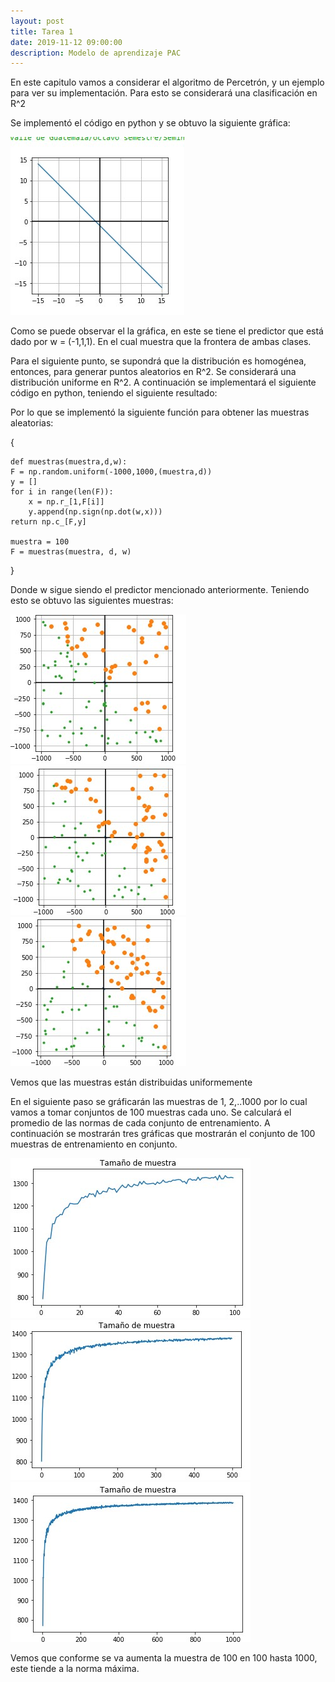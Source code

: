 ```yaml
---
layout: post
title: Tarea 1
date: 2019-11-12 09:00:00
description: Modelo de aprendizaje PAC
---
```

En este capitulo vamos a considerar el algoritmo de Percetrón, y un ejemplo para ver su implementación. Para esto se considerará una clasificación en R^2

Se implementó el código en python y se obtuvo la siguiente gráfica:

<div class="img_row">
	<img class="col one" src="/img/predictor.jpg">
</div>

Como se puede observar el la gráfica, en este se tiene el predictor que está dado por w = (-1,1,1). En el cual muestra que la frontera de ambas clases.

Para el siguiente punto, se supondrá que la distribución es homogénea, entonces, para generar puntos aleatorios en R^2. Se considerará una distribución uniforme en R^2. A continuación se implementará el siguiente código en python, teniendo el siguiente resultado: 

Por lo que se implementó la siguiente función para obtener las muestras aleatorias:

{

    def muestras(muestra,d,w):
    F = np.random.uniform(-1000,1000,(muestra,d))
    y = []
    for i in range(len(F)):
        x = np.r_[1,F[i]]
        y.append(np.sign(np.dot(w,x)))
    return np.c_[F,y]
    
    muestra = 100
    F = muestras(muestra, d, w)
}

Donde w sigue siendo el predictor mencionado anteriormente. Teniendo esto se obtuvo las siguientes muestras:

<div class="img_row">
	<img class="col one" src="/img/muestra1.jpg">
	<img class="col one" src="/img/muestra2.jpg">
	<img class="col one" src="/img/muestra3.jpg">
</div>

Vemos que las muestras están distribuidas uniformemente

En el siguiente paso se gráficarán las muestras de 1, 2,..1000 por lo cual vamos a tomar conjuntos de 100 muestras cada uno. Se calculará el promedio de las normas de cada conjunto de entrenamiento. A continuación se mostrarán tres gráficas que mostrarán el conjunto de 100 muestras de entrenamiento en conjunto. 

<div class="img_row">
	<img class="col one" src="/img/conjunto1.jpg">
	<img class="col one" src="/img/conjunto2.jpg">
	<img class="col one" src="/img/conjunto3.jpg">
</div>


Vemos que conforme se va aumenta la muestra de 100 en 100 hasta 1000, este tiende a la norma máxima.
